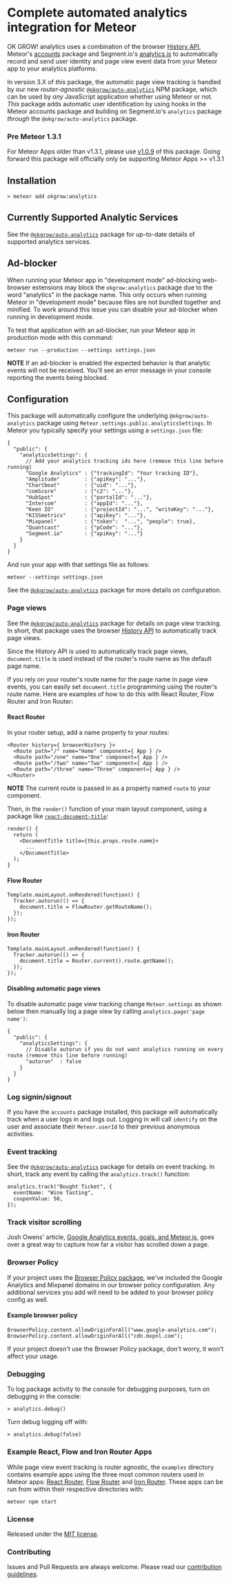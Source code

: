 # Complete automated analytics integration for Meteor
OK GROW! analytics uses a combination of the browser [History API](https://developer.mozilla.org/en-US/docs/Web/API/History), Meteor's [accounts](https://guide.meteor.com/accounts.html) package and Segment.io's [analytics.js](https://segment.com/docs/libraries/analytics.js/) to automatically record and send user identity and page view event data from your Meteor app to your analytics platforms.

In version 3.X of _this_ package, the automatic page view tracking is handled by our new _router-agnostic_ [`@okgrow/auto-analytics`](https://www.npmjs.com/package/@okgrow/auto-analytics) NPM package, which can be used by _any_ JavaScript application whether using Meteor or not. _This_ package adds automatic user identification by using hooks in the Meteor accounts package and building on Segment.io's `analytics` package _through_ the `@okgrow/auto-analytics` package.

### Pre Meteor 1.3.1
For Meteor Apps older than v1.3.1, please use [v1.0.9](https://github.com/okgrow/analytics/releases/tag/v1.0.9) of this package. Going forward this package will officially only be supporting Meteor Apps >= v1.3.1


## Installation

`> meteor add okgrow:analytics`


## Currently Supported Analytic Services
See the [`@okgrow/auto-analytics`](https://www.npmjs.com/package/@okgrow/auto-analytics) package for up-to-date details of supported analytics services.


## Ad-blocker
When running your Meteor app in "development mode" ad-blocking web-browser extensions may block the `okgrow:analytics` package due to the word "analytics" in the package name. This only occurs when running Meteor in "development mode" because files are not bundled together and minified. To work around this issue you can disable your ad-blocker when running in development mode.

To test that application with an ad-blocker, run your Meteor app in production mode with this command:

`meteor run --production --settings settings.json`

**NOTE** If an ad-blocker is enabled the expected behavior is that analytic events will not be received. You'll see an error message in your console reporting the events being blocked.


## Configuration
This package will automatically configure the underlying `@okgrow/auto-analytics` package using `Meteor.settings.public.analyticsSettings`. In Meteor you typically specify your settings using a `settings.json` file:

```
{
  "public": {
    "analyticsSettings": {
      // Add your analytics tracking ids here (remove this line before running)
      "Google Analytics" : {"trackingId": "Your tracking ID"},
      "Amplitude"        : {"apiKey": "..."},
      "Chartbeat"        : {"uid": "..."},
      "comScore"         : {"c2": "..."},
      "HubSpot"          : {"portalId": "..."},
      "Intercom"         : {"appId": "..."},
      "Keen IO"          : {"projectId": "...", "writeKey": "..."},
      "KISSmetrics"      : {"apiKey": "..."},
      "Mixpanel"         : {"token":  "...", "people": true},
      "Quantcast"        : {"pCode": "..."},
      "Segment.io"       : {"apiKey": "..."}
    }
  }
}
```

And run your app with that settings file as follows:

`meteor --settings settings.json`

See the [`@okgrow/auto-analytics`](https://www.npmjs.com/package/@okgrow/auto-analytics) package for more details on configuration.


### Page views
See the [`@okgrow/auto-analytics`](https://www.npmjs.com/package/@okgrow/auto-analytics) package for details on page view tracking. In short, that package uses the browser [History API](https://developer.mozilla.org/en-US/docs/Web/API/History) to automatically track page views.

Since the History API is used to automatically track page views, `document.title` is used instead of the router's route name as the default page name.

If you rely on your router's route name for the page name in page view events, you can easily set `document.title` programming using the router's route name. Here are examples of how to do this with React Router, Flow Router and Iron Router:

#### React Router

In your router setup, add a name property to your routes:
```
<Router history={ browserHistory }>
  <Route path="/" name="Home" component={ App } />
  <Route path="/one" name="One" component={ App } />
  <Route path="/two" name="Two" component={ App } />
  <Route path="/three" name="Three" component={ App } />
</Router>
```
**NOTE** The current route is passed in as a property named `route` to your component.

Then, in the `render()` function of your main layout component, using a package like [`react-document-title`](https://github.com/gaearon/react-document-title):
```
render() {
  return (
    <DocumentTitle title={this.props.route.name}>
      ...
    </DocumentTitle>
  );
}
```


#### Flow Router
```
Template.mainLayout.onRendered(function() {
  Tracker.autorun(() => {
    document.title = FlowRouter.getRouteName();
  });
});
```

#### Iron Router
```
Template.mainLayout.onRendered(function() {
  Tracker.autorun(() => {
    document.title = Router.current().route.getName();
  });
});
```

#### Disabling automatic page views
To disable automatic page view tracking change `Meteor.settings` as shown below then manually log a page view by calling `analytics.page('page name')`:

```
{
  "public": {
    "analyticsSettings": {
      // Disable autorun if you do not want analytics running on every route (remove this line before running)
      "autorun"  : false
    }
  }
}
```


### Log signin/signout
If you have the `accounts` package installed, this package will automatically track when a user logs in and logs out. Logging in will call `identify` on the user and associate their `Meteor.userId` to their previous anonymous activities.


### Event tracking
See the [`@okgrow/auto-analytics`](https://www.npmjs.com/package/@okgrow/auto-analytics) package for details on event tracking. In short, track any event by calling the `analytics.track()` function:
```
analytics.track("Bought Ticket", {
  eventName: "Wine Tasting",
  couponValue: 50,
});
```


### Track visitor scrolling
Josh Owens' article, [Google Analytics events, goals, and Meteor.js](http://joshowens.me/google-analytics-events-goals-and-meteor-js/), goes over a great way to capture how far a visitor has scrolled down a page.


### Browser Policy
If your project uses the [Browser Policy package](https://atmospherejs.com/meteor/browser-policy), we've included the Google Analytics and Mixpanel domains in our browser policy configuration. Any additional services you add will need to be added to your browser policy config as well.


#### Example browser policy
```
BrowserPolicy.content.allowOriginForAll("www.google-analytics.com");
BrowserPolicy.content.allowOriginForAll("cdn.mxpnl.com");
```

If your project doesn't use the Browser Policy package, don't worry, it won't affect your usage.


### Debugging
To log package activity to the console for debugging purposes, turn on debugging in the console:

`> analytics.debug()`

Turn debug logging off with:

`> analytics.debug(false)`


### Example React, Flow and Iron Router Apps
While page view event tracking is router agnostic, the `examples` directory contains example apps using the three most common routers used in Meteor apps: [React Router](https://github.com/ReactTraining/react-router/tree/master/packages/react-router), [Flow Router](https://github.com/kadirahq/flow-router) and [Iron Router](https://github.com/iron-meteor/iron-router). These apps can be run from within their respective directories with:

`meteor npm start`


### License
Released under the [MIT license](https://github.com/okgrow/analytics/blob/master/License.md).


### Contributing
Issues and Pull Requests are always welcome. Please read our [contribution guidelines](https://github.com/okgrow/guides/blob/master/open-source/contributing.md).
